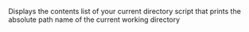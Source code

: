 Displays the contents list of your current directory
script that prints the absolute path name of the current working directory
